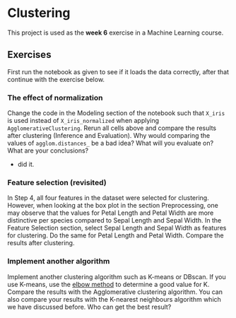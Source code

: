 # Clustering

This project is used as the **week 6** exercise in a Machine Learning course.


## Exercises

First run the notebook as given to see if it loads the data correctly, after that continue with the exercise below. 

### The effect of normalization

Change the code in the Modeling section of the notebook such that `X_iris` is used instead of `X_iris_normalized` when applying `AgglomerativeClustering`. Rerun all cells above and compare the results after clustering (Inference and Evaluation). Why would comparing the values of `agglom.distances_` be a bad idea? What will you evaluate on? What are your conclusions?

- did it.

### Feature selection (revisited)

In Step 4, all four features in the dataset were selected for clustering. However, when looking at the box plot in the section Preprocessing, one may observe that the values for Petal Length and Petal Width are more distinctive per species compared to Sepal Length and Sepal Width. In the Feature Selection section, select Sepal Length and Sepal Width as features for clustering. Do the same for Petal Length and Petal Width. Compare the results after clustering.

### Implement another algorithm

Implement another clustering algorithm such as K-means or DBscan. If you use K-means, use the [elbow method](https://en.wikipedia.org/wiki/Elbow_method_(clustering)) to determine a good value for K. Compare the results with the Agglomerative clustering algorithm. You can also compare your results with the K-nearest neighbours algorithm which we have discussed before. Who can get the best result?